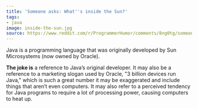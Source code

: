 ```yaml
---
title: 'Someone asks: What''s inside the Sun?'
tags:
- java
image: inside-the-sun.jpg
source: https://www.reddit.com/r/ProgrammerHumor/comments/8ng0tg/someone_asks_whats_inside_the_sun/
---
```


Java is a programming language that was originally developed by Sun Microsystems (now owned by Oracle).

**The joke is** a reference to Java’s original developer. It may also be a reference to a marketing slogan used by Oracle, "3 billion devices run Java," which is such a great number it may be exaggerated and include things that aren’t even computers. It may also refer to a perceived tendency for Java programs to require a lot of processing power, causing computers to heat up.